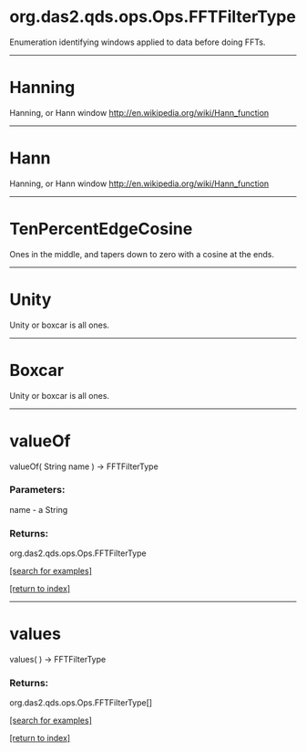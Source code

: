 # org.das2.qds.ops.Ops.FFTFilterType

Enumeration identifying windows applied to data before doing FFTs.

***
<a name="Hanning"></a>
# Hanning

Hanning, or Hann window http://en.wikipedia.org/wiki/Hann_function

***
<a name="Hann"></a>
# Hann

Hanning, or Hann window http://en.wikipedia.org/wiki/Hann_function

***
<a name="TenPercentEdgeCosine"></a>
# TenPercentEdgeCosine

Ones in the middle, and tapers down to zero with a cosine at the ends.

***
<a name="Unity"></a>
# Unity

Unity or boxcar is all ones.

***
<a name="Boxcar"></a>
# Boxcar

Unity or boxcar is all ones.

***
<a name="valueOf"></a>
# valueOf
valueOf( String name ) &rarr; FFTFilterType



### Parameters:
name - a String

### Returns:
org.das2.qds.ops.Ops.FFTFilterType


<a href="https://github.com/autoplot/dev/search?q=valueOf&unscoped_q=valueOf">[search for examples]</a>

<a href="https://github.com/autoplot/documentation/blob/master/javadoc/index-all.md">[return to index]</a>

***
<a name="values"></a>
# values
values(  ) &rarr; FFTFilterType



### Returns:
org.das2.qds.ops.Ops.FFTFilterType[]


<a href="https://github.com/autoplot/dev/search?q=values&unscoped_q=values">[search for examples]</a>

<a href="https://github.com/autoplot/documentation/blob/master/javadoc/index-all.md">[return to index]</a>

